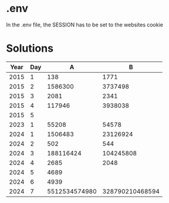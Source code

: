 # .env

In the .env file, the SESSION has to be set to the websites cookie

# Solutions

| Year | Day | A             | B               |
|------|-----|---------------|-----------------|
| 2015 | 1   | 138           | 1771            |
| 2015 | 2   | 1586300       | 3737498         |
| 2015 | 3   | 2081          | 2341            |
| 2015 | 4   | 117946        | 3938038         |
| 2015 | 5   |               |                 |
| 2023 | 1   | 55208         | 54578           |
| 2024 | 1   | 1506483       | 23126924        |
| 2024 | 2   | 502           | 544             |
| 2024 | 3   | 188116424     | 104245808       |
| 2024 | 4   | 2685          | 2048            |
| 2024 | 5   | 4689          |                 |
| 2024 | 6   | 4939          |                 |
| 2024 | 7   | 5512534574980 | 328790210468594 |